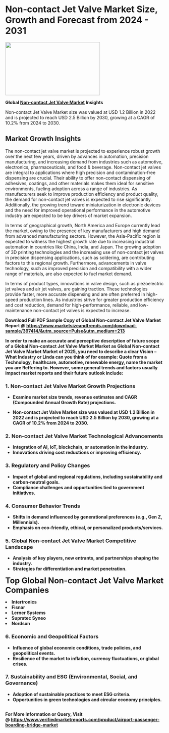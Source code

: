<H1>Non-contact Jet Valve Market Size, Growth and Forecast from 2024 - 2031</H1><img class="aligncenter size-medium wp-image-584254" src="https://thirdeyenews.in/wp-content/uploads/2024/09/Global-Market-Research-300x168.jpeg" alt="" width="300" height="168" /><p><strong>Global&nbsp;<a href="https://www.marketsizeandtrends.com/download-sample/397414/&amp;utm_source=Pulse&amp;utm_medium=213">Non-contact Jet Valve Market</a> Insights</strong></p><p>Non-contact Jet Valve Market size was valued at USD 1.2 Billion in 2022 and is projected to reach USD 2.5 Billion by 2030, growing at a CAGR of 10.2% from 2024 to 2030.</p><p><h2>Market Growth Insights</h2> <p>The non-contact jet valve market is projected to experience robust growth over the next few years, driven by advances in automation, precision manufacturing, and increasing demand from industries such as automotive, electronics, pharmaceuticals, and food & beverage. Non-contact jet valves are integral to applications where high precision and contamination-free dispensing are crucial. Their ability to offer non-contact dispensing of adhesives, coatings, and other materials makes them ideal for sensitive environments, fueling adoption across a range of industries. As manufacturers seek to improve production efficiency and product quality, the demand for non-contact jet valves is expected to rise significantly. Additionally, the growing trend toward miniaturization in electronic devices and the need for improved operational performance in the automotive industry are expected to be key drivers of market expansion.</p> <p><strong></strong></p> <p>In terms of geographical growth, North America and Europe currently lead the market, owing to the presence of key manufacturers and high demand from advanced manufacturing sectors. However, the Asia-Pacific region is expected to witness the highest growth rate due to increasing industrial automation in countries like China, India, and Japan. The growing adoption of 3D printing technologies and the increasing use of non-contact jet valves in precision dispensing applications, such as soldering, are contributing factors to this regional growth. Furthermore, advancements in valve technology, such as improved precision and compatibility with a wider range of materials, are also expected to fuel market demand.</p> <p>In terms of product types, innovations in valve design, such as piezoelectric jet valves and air jet valves, are gaining traction. These technologies provide faster, more accurate dispensing and are often preferred in high-speed production lines. As industries strive for greater production efficiency and cost reduction, demand for high-performance, reliable, and low-maintenance non-contact jet valves is expected to increase.</p> <p><strong></p><p><span class=""><strong>Download Full PDF Sample Copy of Global Non-contact Jet Valve Market Report</strong> @ <a href="https://www.marketsizeandtrends.com/download-sample/397414/&amp;utm_source=Pulse&amp;utm_medium=213" target="_blank">https://www.marketsizeandtrends.com/download-sample/397414/&amp;utm_source=Pulse&amp;utm_medium=213</a></span></p><p>In order to make an accurate and perceptive description of future scope of a Global&nbsp;Non-contact Jet Valve Market Market as Global&nbsp;Non-contact Jet Valve Market Market of 2025, you need to describe a clear Vision &ndash; What Industry or Linda can you think of for example: Quote from a Technology, healthcare, automotive, renewable energy, name the market you are Reffering to. However, some general trends and factors usually impact market reports and their future outlook include:</p><h3>1.&nbsp;<strong>Non-contact Jet Valve Market Growth Projections</strong></h3><ul><li>Examine market size trends, revenue estimates and CAGR (Compounded Annual Growth Rate) projections.</li><li><p>Non-contact Jet Valve Market size was valued at USD 1.2 Billion in 2022 and is projected to reach USD 2.5 Billion by 2030, growing at a CAGR of 10.2% from 2024 to 2030.</p></li></ul><h3>2.&nbsp;<strong>Non-contact Jet Valve Market Technological Advancements</strong></h3><ul><li>Integration of AI, IoT, blockchain, or automation in the industry.</li><li>Innovations driving cost reductions or improving efficiency.</li></ul><h3>3.&nbsp;<strong>Regulatory and Policy Changes</strong></h3><ul><li>Impact of global and regional regulations, including sustainability and carbon-neutral goals.</li><li>Compliance challenges and opportunities tied to government initiatives.</li></ul><h3>4.&nbsp;<strong>Consumer Behavior Trends</strong></h3><ul><li>Shifts in demand influenced by generational preferences (e.g., Gen Z, Millennials).</li><li>Emphasis on eco-friendly, ethical, or personalized products/services.</li></ul><h3>5.&nbsp;<strong>Global Non-contact Jet Valve Market Competitive Landscape</strong></h3><ul><li>Analysis of key players, new entrants, and partnerships shaping the industry.</li><li>Strategies for differentiation and market penetration.</li></ul><p data-pm-slice="1 1 []"><span style="color: inherit; font-family: inherit; font-size: 25px;">Top Global Non-contact Jet Valve Market Companies</span></p><div class="" data-test-id=""><p><li>Intertronics</li><li> Fisnar</li><li> Lerner Systems</li><li> Supratec Syneo</li><li> Nordson</li></p></div><h3>6.&nbsp;<strong>Economic and Geopolitical Factors</strong></h3><ul><li>Influence of global economic conditions, trade policies, and geopolitical events.</li><li>Resilience of the market to inflation, currency fluctuations, or global crises.</li></ul><h3>7.&nbsp;<strong>Sustainability and ESG (Environmental, Social, and Governance)</strong></h3><ul><li>Adoption of sustainable practices to meet ESG criteria.</li><li>Opportunities in green technologies and circular economy principles.</li></ul><h2><strong style="font-size: 14px;">For More Information or Query, Visit @&nbsp;</strong><a style="background-color: #ffffff; font-size: 14px;" href="https://www.marketsizeandtrends.com/report/non-contact-jet-valve-market/" target="_blank">https://www.verifiedmarketreports.com/product/airport-passenger-boarding-bridge-market</a></h2>
